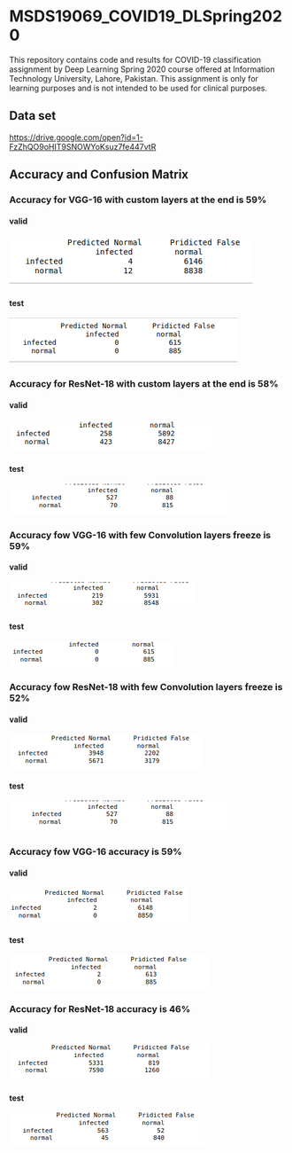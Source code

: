 # MSDS19069_COVID19_DLSpring2020
This repository contains code and results for COVID-19 classification assignment by Deep Learning Spring 2020 course offered at Information Technology University, Lahore, Pakistan. This assignment is only for learning purposes and is not intended to be used for clinical purposes.

## Data set
https://drive.google.com/open?id=1-FzZhQO9oHIT9SNOWYoKsuz7fe447vtR

## Accuracy and Confusion Matrix

### Accuracy for VGG-16 with custom layers at the end is 59%

#### valid
![](graphs/VGG-16%20first%20valid.png)

#### test
![](graphs/VGG-16%20first%20test.png)

### Accuracy for ResNet-18 with custom layers at the end is 58%

#### valid
![](graphs/ResNet-18%20first%20valid.png)

#### test
![](graphs/ResNet-18%20first%20test.png)

### Accuracy fow VGG-16 with few Convolution layers freeze is 59%

#### valid
![](graphs/VGG-16%20few%20layers%20valid.png)

#### test
![](graphs/VGG-16%20few%20layers%20test.png)

### Accuracy fow ResNet-18 with few Convolution layers freeze is 52%

#### valid
![](graphs/ResNet-18%20few%20valid.png)
#### test
![](graphs/ResNet-18%20few%20test.png)

### Accuracy fow VGG-16 accuracy is 59%

#### valid
![](graphs/VGG-16%20full%20valid.png)
#### test
![](graphs/VGG-16%20full%20test.png)

### Accuracy for ResNet-18 accuracy is 46%

#### valid
![](graphs/ResNet-18%20full%20valid.png)
#### test
![](graphs/ResNet-18%20full%20test.png)

